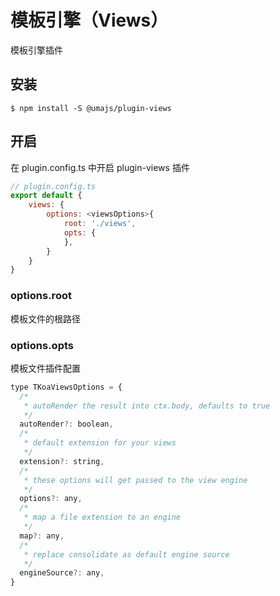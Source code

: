 # 模板引擎（Views）

模板引擎插件

## 安装

```shell
$ npm install -S @umajs/plugin-views
```

## 开启

在 plugin.config.ts 中开启 plugin-views 插件

```javascript
// plugin.config.ts
export default {
    views: {
        options: <viewsOptions>{
            root: './views',
            opts: {
            },
        }
    }
}
```

### options.root

模板文件的根路径

### options.opts

模板文件插件配置

```js
type TKoaViewsOptions = {
  /*
   * autoRender the result into ctx.body, defaults to true
   */
  autoRender?: boolean,
  /*
   * default extension for your views
   */
  extension?: string,
  /*
   * these options will get passed to the view engine
   */
  options?: any,
  /*
   * map a file extension to an engine
   */
  map?: any,
  /*
   * replace consolidate as default engine source
   */
  engineSource?: any,
}
```
